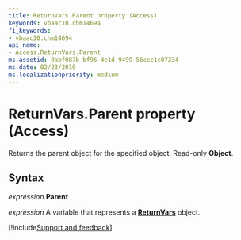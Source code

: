 ```yaml
---
title: ReturnVars.Parent property (Access)
keywords: vbaac10.chm14694
f1_keywords:
- vbaac10.chm14694
api_name:
- Access.ReturnVars.Parent
ms.assetid: 0abf087b-bf96-4e1d-9499-56ccc1c07234
ms.date: 02/23/2019
ms.localizationpriority: medium
---
```



# ReturnVars.Parent property (Access)

Returns the parent object for the specified object. Read-only **Object**.


## Syntax

_expression_.**Parent**

_expression_ A variable that represents a **[ReturnVars](Access.ReturnVars.md)** object.



[!include[Support and feedback](~/includes/feedback-boilerplate.md)]